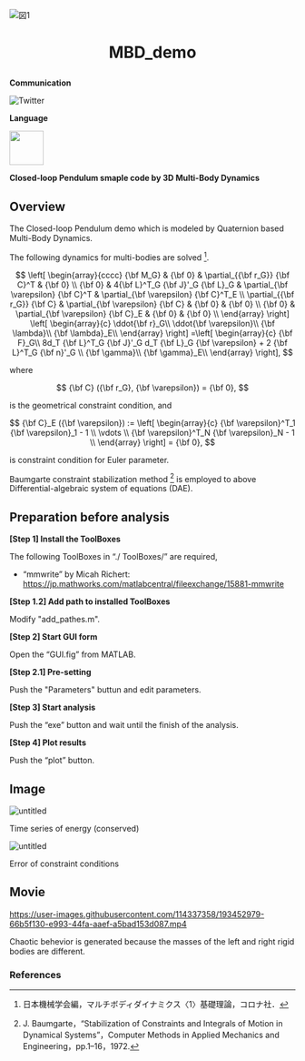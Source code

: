 ![図1](https://user-images.githubusercontent.com/114337358/220136197-51255e96-66a8-4526-bcf6-f5539878bc44.png)

# <p align=center>MBD_demo</p>

**Communication**

<a style="text-decoration: none" href="https://twitter.com/hogelungfish" target="_blank">
    <img src="https://img.shields.io/badge/twitter-%40hogelungfish-1da1f2.svg" alt="Twitter">
</a>
<p>

**Language**
<p>
<img src="https://cdn.jsdelivr.net/gh/devicons/devicon/icons/matlab/matlab-original.svg" width="60"/>
<p>


__Closed-loop Pendulum smaple code by 3D Multi-Body Dynamics__ 

## Overview

The Closed-loop Pendulum demo which is modeled by Quaternion based Multi-Body Dynamics.

The following dynamics for multi-bodies are solved [^2].

$$
\left[
\begin{array}{cccc}
{\bf M_G}                       &  {\bf 0}                             & \partial_{{\bf r_G}} {\bf C}^T          & {\bf 0}                                \\
{\bf 0}                         &  4{\bf L}^T_G {\bf J}'_G {\bf L}_G   & \partial_{\bf \varepsilon} {\bf C}^T    & \partial_{\bf \varepsilon} {\bf C}^T_E \\
\partial_{{\bf r_G}} {\bf C}    & \partial_{\bf \varepsilon} {\bf C}   & {\bf 0}                                 & {\bf 0}                                \\
{\bf 0}                         & \partial_{\bf \varepsilon} {\bf C}_E & {\bf 0}                                 & {\bf 0}                                \\
\end{array}
\right]
\left[
\begin{array}{c}
\ddot{\bf r}_G\\
\ddot{\bf \varepsilon}\\
{\bf \lambda}\\
{\bf \lambda}_E\\
\end{array}
\right]
=\left[
\begin{array}{c}
{\bf F}_G\\
8d_T {\bf L}^T_G {\bf J}'_G d_T {\bf L}_G {\bf \varepsilon} + 2 {\bf L}^T_G {\bf n}'_G \\
{\bf \gamma}\\
{\bf \gamma}_E\\
\end{array}
\right],
$$

where 

$$
{\bf C} ({\bf r_G}, {\bf \varepsilon}) = {\bf 0},
$$

is the geometrical constraint condition, and

$$
{\bf C}_E ({\bf \varepsilon}) := 
\left[
\begin{array}{c}
{\bf \varepsilon}^T_1 {\bf \varepsilon}_1 - 1  \\
\vdots \\
{\bf \varepsilon}^T_N {\bf \varepsilon}_N - 1  \\
\end{array}
\right] = {\bf 0},
$$

is constraint condition for Euler parameter.

Baumgarte constraint stabilization method [^1] is employed to above Differential-algebraic system of equations (DAE).

## Preparation before analysis
__[Step 1] Install the ToolBoxes__

The following ToolBoxes in “./ ToolBoxes/” are required,
*	“mmwrite” by Micah Richert:
https://jp.mathworks.com/matlabcentral/fileexchange/15881-mmwrite

__[Step 1.2] Add path to installed ToolBoxes__

Modify "add_pathes.m".


__[Step 2] Start GUI form__

Open the “GUI.fig” from MATLAB.


__[Step 2.1] Pre-setting__

Push the "Parameters" buttun and edit parameters.

__[Step 3] Start analysis__

Push the “exe” button and wait until the finish of the analysis.

__[Step 4] Plot results__

Push the “plot” button.


## Image

![untitled](https://user-images.githubusercontent.com/114337358/193453166-5903c283-3747-4d03-8900-fad1f063cee9.png)

Time series of energy (conserved)


![untitled](https://user-images.githubusercontent.com/114337358/193453224-2cabca2d-5edd-4cf3-bd9b-feab50875158.png)

Error of constraint conditions


## Movie

https://user-images.githubusercontent.com/114337358/193452979-66b5f130-e993-44fa-aaef-a5bad153d087.mp4

Chaotic behevior is generated because the masses of the left and right rigid bodies are different.

### References
[^1]: J. Baumgarte，“Stabilization of Constraints and Integrals of Motion in Dynamical Systems”，Computer Methods in Applied Mechanics and Engineering，pp.1–16，1972.

[^2]: 日本機械学会編，マルチボディダイナミクス〈1〉基礎理論，コロナ社．
